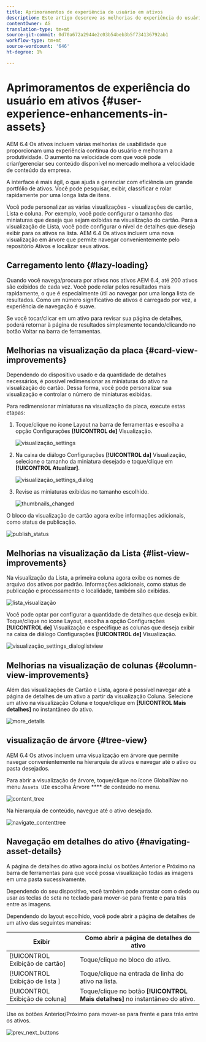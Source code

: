 ```yaml
---
title: Aprimoramentos de experiência do usuário em ativos
description: Este artigo descreve as melhorias de experiência do usuário nos ativos AEM 6.4.
contentOwner: AG
translation-type: tm+mt
source-git-commit: 0d70a672a2944e2c03b54beb3b5f734136792ab1
workflow-type: tm+mt
source-wordcount: '646'
ht-degree: 1%

---
```



# Aprimoramentos de experiência do usuário em ativos {#user-experience-enhancements-in-assets}

AEM 6.4 Os ativos incluem várias melhorias de usabilidade que proporcionam uma experiência contínua do usuário e melhoram a produtividade. O aumento na velocidade com que você pode criar/gerenciar seu conteúdo disponível no mercado melhora a velocidade de conteúdo da empresa.

A interface é mais ágil, o que ajuda a gerenciar com eficiência um grande portfólio de ativos. Você pode pesquisar, exibir, classificar e rolar rapidamente por uma longa lista de itens.

Você pode personalizar as várias visualizações - visualizações de cartão, Lista e coluna. Por exemplo, você pode configurar o tamanho das miniaturas que deseja que sejam exibidas na visualização do cartão. Para a visualização de Lista, você pode configurar o nível de detalhes que deseja exibir para os ativos na lista. AEM 6.4 Os ativos incluem uma nova visualização em árvore que permite navegar convenientemente pelo repositório Ativos e localizar seus ativos.

## Carregamento lento {#lazy-loading}

Quando você navega/procura por ativos nos ativos AEM 6.4, até 200 ativos são exibidos de cada vez. Você pode rolar pelos resultados mais rapidamente, o que é especialmente útil ao navegar por uma longa lista de resultados. Como um número significativo de ativos é carregado por vez, a experiência de navegação é suave.

Se você tocar/clicar em um ativo para revisar sua página de detalhes, poderá retornar à página de resultados simplesmente tocando/clicando no botão Voltar na barra de ferramentas.

## Melhorias na visualização da placa {#card-view-improvements}

Dependendo do dispositivo usado e da quantidade de detalhes necessários, é possível redimensionar as miniaturas do ativo na visualização do cartão. Dessa forma, você pode personalizar sua visualização e controlar o número de miniaturas exibidas.

Para redimensionar miniaturas na visualização da placa, execute estas etapas:

1. Toque/clique no ícone Layout na barra de ferramentas e escolha a opção Configurações **[!UICONTROL de]** Visualização.

   ![visualização_settings](assets/view_settings.png)

1. Na caixa de diálogo Configurações **[!UICONTROL da]** Visualização, selecione o tamanho da miniatura desejado e toque/clique em **[!UICONTROL Atualizar]**.

   ![visualização_settings_dialog](assets/view_settings_dialog.png)

1. Revise as miniaturas exibidas no tamanho escolhido.

   ![thumbnails_changed](assets/thumbnails_changed.png)

O bloco da visualização de cartão agora exibe informações adicionais, como status de publicação.

![publish_status](assets/publish_status.png)

## Melhorias na visualização da Lista {#list-view-improvements}

Na visualização da Lista, a primeira coluna agora exibe os nomes de arquivo dos ativos por padrão. Informações adicionais, como status de publicação e processamento e localidade, também são exibidas.

![lista_visualização](assets/list_view.png)

Você pode optar por configurar a quantidade de detalhes que deseja exibir. Toque/clique no ícone Layout, escolha a opção Configurações **[!UICONTROL de]** Visualização e especifique as colunas que deseja exibir na caixa de diálogo Configurações **[!UICONTROL de]** Visualização.

![visualização_settings_dialoglistview](assets/view_settings_dialoglistview.png)

## Melhorias na visualização de colunas {#column-view-improvements}

Além das visualizações de Cartão e Lista, agora é possível navegar até a página de detalhes de um ativo a partir da visualização Coluna. Selecione um ativo na visualização Coluna e toque/clique em **[!UICONTROL Mais detalhes]** no instantâneo do ativo.

![more_details](assets/more_details.png)

## visualização de árvore {#tree-view}

AEM 6.4 Os ativos incluem uma visualização em árvore que permite navegar convenientemente na hierarquia de ativos e navegar até o ativo ou pasta desejados.

Para abrir a visualização de árvore, toque/clique no ícone GlobalNav no menu `Assets UI`e escolha Árvore **** de conteúdo no menu.

![content_tree](assets/content_tree.png)

Na hierarquia de conteúdo, navegue até o ativo desejado.

![navigate_contenttree](assets/navigate_contenttree.png)

## Navegação em detalhes do ativo {#navigating-asset-details}

A página de detalhes do ativo agora inclui os botões Anterior e Próximo na barra de ferramentas para que você possa visualização todas as imagens em uma pasta sucessivamente.

Dependendo do seu dispositivo, você também pode arrastar com o dedo ou usar as teclas de seta no teclado para mover-se para frente e para trás entre as imagens.

Dependendo do layout escolhido, você pode abrir a página de detalhes de um ativo das seguintes maneiras:

| **Exibir** | **Como abrir a página de detalhes do ativo** |
|---|---|
| [!UICONTROL Exibição de cartão] | Toque/clique no bloco do ativo. |
| [!UICONTROL Exibição de lista  ] | Toque/clique na entrada de linha do ativo na lista. |
| [!UICONTROL Exibição de coluna] | Toque/clique no botão **[!UICONTROL Mais detalhes]** no instantâneo do ativo. |

Use os botões Anterior/Próximo para mover-se para frente e para trás entre os ativos.

![prev_next_buttons](assets/prev_next_buttons.png)
